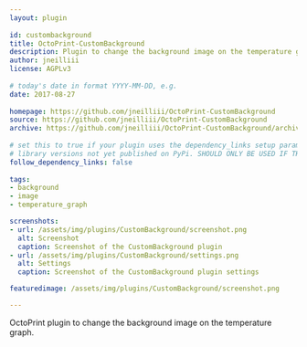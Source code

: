 ```yaml
---
layout: plugin
    
id: custombackground
title: OctoPrint-CustomBackground
description: Plugin to change the background image on the temperature graph.
author: jneilliii
license: AGPLv3
    
# today's date in format YYYY-MM-DD, e.g.
date: 2017-08-27
    
homepage: https://github.com/jneilliii/OctoPrint-CustomBackground
source: https://github.com/jneilliii/OctoPrint-CustomBackground
archive: https://github.com/jneilliii/OctoPrint-CustomBackground/archive/master.zip
    
# set this to true if your plugin uses the dependency_links setup parameter to include
# library versions not yet published on PyPi. SHOULD ONLY BE USED IF THERE IS NO OTHER OPTION!
follow_dependency_links: false
    
tags:
- background
- image
- temperature_graph

screenshots: 
- url: /assets/img/plugins/CustomBackground/screenshot.png
  alt: Screenshot
  caption: Screenshot of the CustomBackground plugin
- url: /assets/img/plugins/CustomBackground/settings.png
  alt: Settings
  caption: Screenshot of the CustomBackground plugin settings  

featuredimage: /assets/img/plugins/CustomBackground/screenshot.png

---
```

    
OctoPrint plugin to change the background image on the temperature graph.
